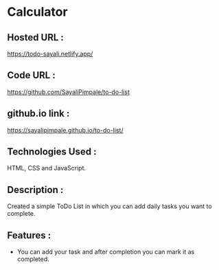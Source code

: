 # Calculator

## Hosted URL :
https://todo-sayali.netlify.app/

## Code URL :
https://github.com/SayaliPimpale/to-do-list

## github.io link :
https://sayalipimpale.github.io/to-do-list/

## Technologies Used : 
HTML, CSS and JavaScript.

## Description :
Created a simple ToDo List in which you can add daily tasks you want to complete.

## Features :
* You can add your task and after completion you can mark it as completed. 
